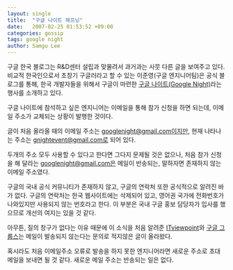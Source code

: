 ```yaml
---
layout: single
title:  "구글 나이트 해프닝"
date:   2007-02-25 01:53:52 +09:00
categories: gossip
tags: google night
author: Samgu Lee
---
```

구글 한국 블로그는 R&amp;D센터 설립과 맞물려서 과거과는 사뭇 다른 글을 보여주고 있다. 비교적 한국인으로서 초창기 구글러라고 할 수 있는 이준영(구글 엔지니어팀)은 공식 블로그를 통해, 한국 개발자들을 위해서 구글이 마련한 [구글 나이트(Google Night)](http://googlekoreablog.blogspot.com/2007/02/google-google-night.html)라는 행사를 소개하고 있다.

구글 나이트에 참석하고 싶은 엔지니어는 이메일을 통해 참가 신청을 하면 되는데, 이메일 주소가 교체되는 상황이 발행한 것이다.

글이 처음 올라올 때의 이메일 주소는 googlenight@gmail.com이지만, 현재 나타나는 주소는 gnightevent@gmail.com로 되어 있다.

두개의 주소 모두 사용할 수 있다고 한다면 그다지 문제될 것은 없으나, 처음 참가 신청을 해 달라는 googlenight@gmail.com은 메일이 반송되는, 말하자면 존재하지 않는 이메일 주소였다.

구글의 국내 공식 커뮤니티가 존재하지 않고, 구글의 연락처 또한 공식적으로 알려진 바가 없다. 구글의 연락처는 한국 웹사이트에는 삭제되어 있고, 영어권 국가에 전화번호가 나와있지만 사용되지 않는 번호라고 한다. 이 부분은 국내 구글 홍보 담당자가 입사를 했으므로 개선의 여지는 있을 것 같다.

아무튼, 질의 창구가 없다는 이유 때문에 이 소식을 처음 알려준 [ITviewpoint](http://itviewpoint.com/tt/index.php?pl=2564)와 [구글 그룹스](http://groups.google.co.kr/group/Google-Korea-Group?hl=ko)는 메일이 발송되지 않는다는 문의로 적지않은 글이 올라왔다.

혹시라도 처음 이메일주소 오류로 발송을 하지 못한 엔지니어라면 새로운 주소로 초대 메일을 보내면 될 것 같다. 새로운 메일 주소는 반송되는 일은 없다.
